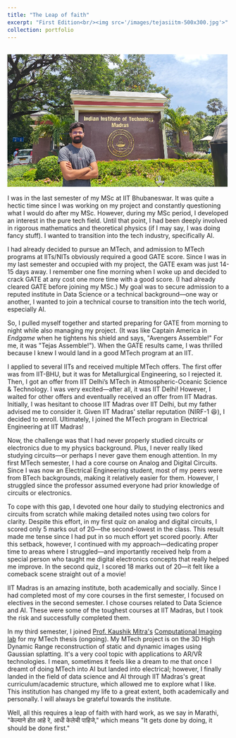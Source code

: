 ```yaml
---
title: "The Leap of faith"
excerpt: "First Edition<br/><img src='/images/tejasiitm-500x300.jpg'>"
collection: portfolio
---
```

<br/><img src='/images/tejasiitm-500x300.jpg'><br/>

I was in the last semester of my MSc at IIT Bhubaneswar. It was quite a hectic time since I was working on my project and constantly questioning what I would do after my MSc. However, during my MSc period, I developed an interest in the pure tech field. Until that point, I had been deeply involved in rigorous mathematics and theoretical physics (if I may say, I was doing fancy stuff). I wanted to transition into the tech industry, specifically AI.

I had already decided to pursue an MTech, and admission to MTech programs at IITs/NITs obviously required a good GATE score. Since I was in my last semester and occupied with my project, the GATE exam was just 14-15 days away. I remember one fine morning when I woke up and decided to crack GATE at any cost one more time with a good score. (I had already cleared GATE before joining my MSc.) My goal was to secure admission to a reputed institute in Data Science or a technical background—one way or another, I wanted to join a technical course to transition into the tech world, especially AI. 

So, I pulled myself together and started preparing for GATE from morning to night while also managing my project. (It was like Captain America in *Endgame* when he tightens his shield and says, "Avengers Assemble!" For me, it was "Tejas Assemble!"). When the GATE results came, I was thrilled because I knew I would land in a good MTech program at an IIT.

I applied to several IITs and received multiple MTech offers. The first offer was from IIT-BHU, but it was for Metallurgical Engineering, so I rejected it. Then, I got an offer from IIT Delhi’s MTech in Atmospheric-Oceanic Science & Technology. I was very excited—after all, it was IIT Delhi! However, I waited for other offers and eventually received an offer from IIT Madras. Initially, I was hesitant to choose IIT Madras over IIT Delhi, but my father advised me to consider it. Given IIT Madras' stellar reputation (NIRF-1 😆), I decided to enroll. Ultimately, I joined the MTech program in Electrical Engineering at IIT Madras!

Now, the challenge was that I had never properly studied circuits or electronics due to my physics background. Plus, I never really liked studying circuits—or perhaps I never gave them enough attention. In my first MTech semester, I had a core course on Analog and Digital Circuits. Since I was now an Electrical Engineering student, most of my peers were from BTech backgrounds, making it relatively easier for them. However, I struggled since the professor assumed everyone had prior knowledge of circuits or electronics.

To cope with this gap, I devoted one hour daily to studying electronics and circuits from scratch while making detailed notes using two colors for clarity. Despite this effort, in my first quiz on analog and digital circuits, I scored only 5 marks out of 20—the second-lowest in the class. This result made me tense since I had put in so much effort yet scored poorly. After this setback, however, I continued with my approach—dedicating proper time to areas where I struggled—and importantly received help from a special person who taught me digital electronics concepts that really helped me improve. In the second quiz, I scored 18 marks out of 20—it felt like a comeback scene straight out of a movie!

IIT Madras is an amazing institute, both academically and socially. Since I had completed most of my core courses in the first semester, I focused on electives in the second semester. I chose courses related to Data Science and AI. These were some of the toughest courses at IIT Madras, but I took the risk and successfully completed them.

In my third semester, I joined [Prof. Kaushik Mitra's](https://www.ee.iitm.ac.in/kmitra/) [Computational Imaging lab](https://www.ee.iitm.ac.in/comp_photolab/) for my MTech thesis (ongoing). My MTech project is on the 3D High Dynamic Range reconstruction of static and dynamic images using Gaussian splatting. It's a very cool topic with applications to AR/VR technologies. I mean, sometimes it feels like a dream to me that once I dreamt of doing MTech into AI but landed into electrical; however, I finally landed in the field of data science and AI through IIT Madras's great curriculum/academic structure, which allowed me to explore what I like. This institution has changed my life to a great extent, both academically and personally. I will always be grateful towards the institute.

Well, all this requires a leap of faith with hard work, as we say in Marathi, "केल्याने होत आहे रे, आधी केलेची पाहिजे," which means "It gets done by doing, it should be done first."
